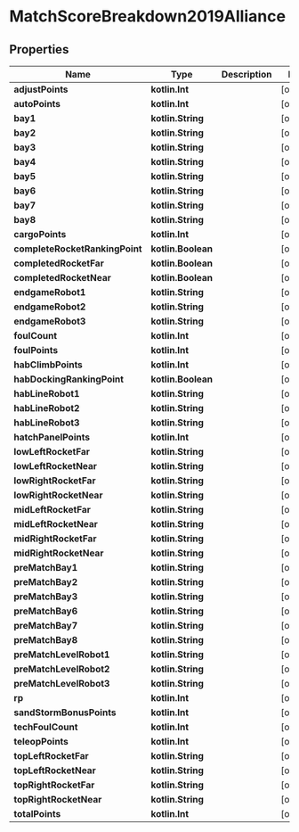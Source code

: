 
# MatchScoreBreakdown2019Alliance

## Properties

| Name                           | Type               | Description | Notes      |
| ------------------------------ | ------------------ | ----------- | ---------- |
| **adjustPoints**               | **kotlin.Int**     |             | [optional] |
| **autoPoints**                 | **kotlin.Int**     |             | [optional] |
| **bay1**                       | **kotlin.String**  |             | [optional] |
| **bay2**                       | **kotlin.String**  |             | [optional] |
| **bay3**                       | **kotlin.String**  |             | [optional] |
| **bay4**                       | **kotlin.String**  |             | [optional] |
| **bay5**                       | **kotlin.String**  |             | [optional] |
| **bay6**                       | **kotlin.String**  |             | [optional] |
| **bay7**                       | **kotlin.String**  |             | [optional] |
| **bay8**                       | **kotlin.String**  |             | [optional] |
| **cargoPoints**                | **kotlin.Int**     |             | [optional] |
| **completeRocketRankingPoint** | **kotlin.Boolean** |             | [optional] |
| **completedRocketFar**         | **kotlin.Boolean** |             | [optional] |
| **completedRocketNear**        | **kotlin.Boolean** |             | [optional] |
| **endgameRobot1**              | **kotlin.String**  |             | [optional] |
| **endgameRobot2**              | **kotlin.String**  |             | [optional] |
| **endgameRobot3**              | **kotlin.String**  |             | [optional] |
| **foulCount**                  | **kotlin.Int**     |             | [optional] |
| **foulPoints**                 | **kotlin.Int**     |             | [optional] |
| **habClimbPoints**             | **kotlin.Int**     |             | [optional] |
| **habDockingRankingPoint**     | **kotlin.Boolean** |             | [optional] |
| **habLineRobot1**              | **kotlin.String**  |             | [optional] |
| **habLineRobot2**              | **kotlin.String**  |             | [optional] |
| **habLineRobot3**              | **kotlin.String**  |             | [optional] |
| **hatchPanelPoints**           | **kotlin.Int**     |             | [optional] |
| **lowLeftRocketFar**           | **kotlin.String**  |             | [optional] |
| **lowLeftRocketNear**          | **kotlin.String**  |             | [optional] |
| **lowRightRocketFar**          | **kotlin.String**  |             | [optional] |
| **lowRightRocketNear**         | **kotlin.String**  |             | [optional] |
| **midLeftRocketFar**           | **kotlin.String**  |             | [optional] |
| **midLeftRocketNear**          | **kotlin.String**  |             | [optional] |
| **midRightRocketFar**          | **kotlin.String**  |             | [optional] |
| **midRightRocketNear**         | **kotlin.String**  |             | [optional] |
| **preMatchBay1**               | **kotlin.String**  |             | [optional] |
| **preMatchBay2**               | **kotlin.String**  |             | [optional] |
| **preMatchBay3**               | **kotlin.String**  |             | [optional] |
| **preMatchBay6**               | **kotlin.String**  |             | [optional] |
| **preMatchBay7**               | **kotlin.String**  |             | [optional] |
| **preMatchBay8**               | **kotlin.String**  |             | [optional] |
| **preMatchLevelRobot1**        | **kotlin.String**  |             | [optional] |
| **preMatchLevelRobot2**        | **kotlin.String**  |             | [optional] |
| **preMatchLevelRobot3**        | **kotlin.String**  |             | [optional] |
| **rp**                         | **kotlin.Int**     |             | [optional] |
| **sandStormBonusPoints**       | **kotlin.Int**     |             | [optional] |
| **techFoulCount**              | **kotlin.Int**     |             | [optional] |
| **teleopPoints**               | **kotlin.Int**     |             | [optional] |
| **topLeftRocketFar**           | **kotlin.String**  |             | [optional] |
| **topLeftRocketNear**          | **kotlin.String**  |             | [optional] |
| **topRightRocketFar**          | **kotlin.String**  |             | [optional] |
| **topRightRocketNear**         | **kotlin.String**  |             | [optional] |
| **totalPoints**                | **kotlin.Int**     |             | [optional] |
